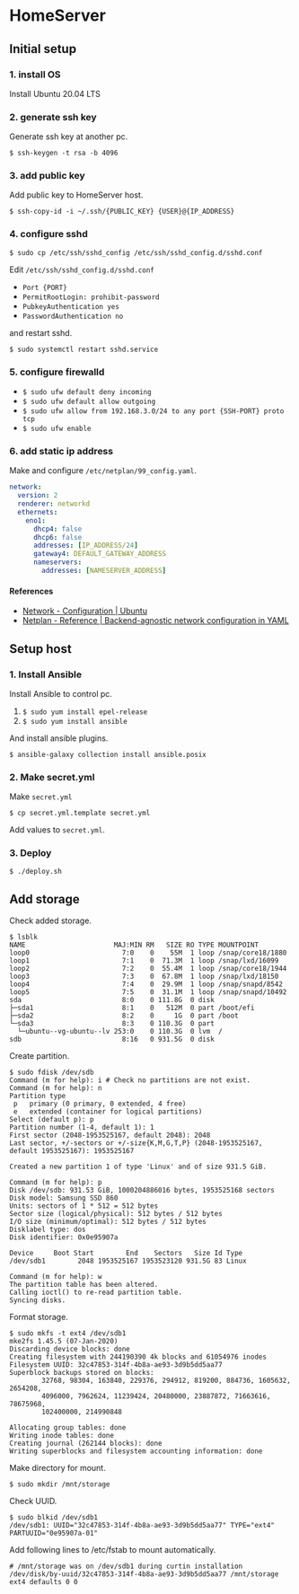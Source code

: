 # HomeServer

## Initial setup

### 1. install OS

Install Ubuntu 20.04 LTS

### 2. generate ssh key

Generate ssh key at another pc.

`$ ssh-keygen -t rsa -b 4096`

### 3. add public key

Add public key to HomeServer host.

`$ ssh-copy-id -i ~/.ssh/{PUBLIC_KEY} {USER}@{IP_ADDRESS}`

### 4. configure sshd

`$ sudo cp /etc/ssh/sshd_config /etc/ssh/sshd_config.d/sshd.conf`

Edit `/etc/ssh/sshd_config.d/sshd.conf`

- `Port {PORT}`
- `PermitRootLogin: prohibit-password`
- `PubkeyAuthentication yes`
- `PasswordAuthentication no`

and restart sshd.

`$ sudo systemctl restart sshd.service`

### 5. configure firewalld

- `$ sudo ufw default deny incoming`
- `$ sudo ufw default allow outgoing`
- `$ sudo ufw allow from 192.168.3.0/24 to any port {SSH-PORT} proto tcp`
- `$ sudo ufw enable`

### 6. add static ip address

Make and configure `/etc/netplan/99_config.yaml`.

```yaml
network:
  version: 2
  renderer: networkd
  ethernets:
    eno1:
      dhcp4: false
      dhcp6: false
      addresses: [IP_ADDRESS/24]
      gateway4: DEFAULT_GATEWAY_ADDRESS
      nameservers:
        addresses: [NAMESERVER_ADDRESS]
```

#### References

- [Network - Configuration | Ubuntu](https://ubuntu.com/server/docs/network-configuration)
- [Netplan - Reference | Backend-agnostic network configuration in YAML](https://netplan.io/reference/)

## Setup host

### 1. Install Ansible

Install Ansible to control pc.

1. `$ sudo yum install epel-release`
2. `$ sudo yum install ansible`

And install ansible plugins.

`$ ansible-galaxy collection install ansible.posix`

### 2. Make secret.yml

Make `secret.yml`

`$ cp secret.yml.template secret.yml`

Add values to `secret.yml`.

### 3. Deploy

`$ ./deploy.sh`

## Add storage

Check added storage.

    $ lsblk
    NAME                      MAJ:MIN RM   SIZE RO TYPE MOUNTPOINT
    loop0                       7:0    0    55M  1 loop /snap/core18/1880
    loop1                       7:1    0  71.3M  1 loop /snap/lxd/16099
    loop2                       7:2    0  55.4M  1 loop /snap/core18/1944
    loop3                       7:3    0  67.8M  1 loop /snap/lxd/18150
    loop4                       7:4    0  29.9M  1 loop /snap/snapd/8542
    loop5                       7:5    0  31.1M  1 loop /snap/snapd/10492
    sda                         8:0    0 111.8G  0 disk 
    ├─sda1                      8:1    0   512M  0 part /boot/efi
    ├─sda2                      8:2    0     1G  0 part /boot
    └─sda3                      8:3    0 110.3G  0 part 
      └─ubuntu--vg-ubuntu--lv 253:0    0 110.3G  0 lvm  /
    sdb                         8:16   0 931.5G  0 disk 

Create partition.

    $ sudo fdisk /dev/sdb
    Command (m for help): i # Check no partitions are not exist.
    Command (m for help): n
    Partition type
     p   primary (0 primary, 0 extended, 4 free)
     e   extended (container for logical partitions)
    Select (default p): p
    Partition number (1-4, default 1): 1
    First sector (2048-1953525167, default 2048): 2048
    Last sector, +/-sectors or +/-size{K,M,G,T,P} (2048-1953525167, default 1953525167): 1953525167
    
    Created a new partition 1 of type 'Linux' and of size 931.5 GiB.
    
    Command (m for help): p
    Disk /dev/sdb: 931.53 GiB, 1000204886016 bytes, 1953525168 sectors
    Disk model: Samsung SSD 860 
    Units: sectors of 1 * 512 = 512 bytes
    Sector size (logical/physical): 512 bytes / 512 bytes
    I/O size (minimum/optimal): 512 bytes / 512 bytes
    Disklabel type: dos
    Disk identifier: 0x0e95907a
    
    Device     Boot Start        End    Sectors   Size Id Type
    /dev/sdb1        2048 1953525167 1953523120 931.5G 83 Linux
    
    Command (m for help): w
    The partition table has been altered.
    Calling ioctl() to re-read partition table.
    Syncing disks.

Format storage.

    $ sudo mkfs -t ext4 /dev/sdb1
    mke2fs 1.45.5 (07-Jan-2020)
    Discarding device blocks: done
    Creating filesystem with 244190390 4k blocks and 61054976 inodes
    Filesystem UUID: 32c47853-314f-4b8a-ae93-3d9b5dd5aa77
    Superblock backups stored on blocks: 
            32768, 98304, 163840, 229376, 294912, 819200, 884736, 1605632, 2654208, 
            4096000, 7962624, 11239424, 20480000, 23887872, 71663616, 78675968, 
            102400000, 214990848
    
    Allocating group tables: done
    Writing inode tables: done
    Creating journal (262144 blocks): done
    Writing superblocks and filesystem accounting information: done

Make directory for mount.

    $ sudo mkdir /mnt/storage

Check UUID.

    $ sudo blkid /dev/sdb1
    /dev/sdb1: UUID="32c47853-314f-4b8a-ae93-3d9b5dd5aa77" TYPE="ext4" PARTUUID="0e95907a-01"

Add following lines to /etc/fstab to mount automatically.

    # /mnt/storage was on /dev/sdb1 during curtin installation
    /dev/disk/by-uuid/32c47853-314f-4b8a-ae93-3d9b5dd5aa77 /mnt/storage ext4 defaults 0 0
